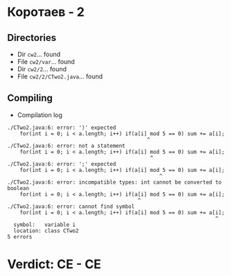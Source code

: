 # Коротаев - 2
## Directories
- Dir `cw2`... found
- File `cw2/var`... found
- Dir `cw2/2`... found
- File `cw2/2/CTwo2.java`... found
## Compiling
- Compilation log
```
./CTwo2.java:6: error: ')' expected
    for(int i = 0; i < a.length; i++) if(a[i] mod 5 == 0) sum += a[i];
                                             ^
./CTwo2.java:6: error: not a statement
    for(int i = 0; i < a.length; i++) if(a[i] mod 5 == 0) sum += a[i];
                                              ^
./CTwo2.java:6: error: ';' expected
    for(int i = 0; i < a.length; i++) if(a[i] mod 5 == 0) sum += a[i];
                                                 ^
./CTwo2.java:6: error: incompatible types: int cannot be converted to boolean
    for(int i = 0; i < a.length; i++) if(a[i] mod 5 == 0) sum += a[i];
                                          ^
./CTwo2.java:6: error: cannot find symbol
    for(int i = 0; i < a.length; i++) if(a[i] mod 5 == 0) sum += a[i];
                                                                   ^
  symbol:   variable i
  location: class CTwo2
5 errors

```
# Verdict: **CE** - CE
